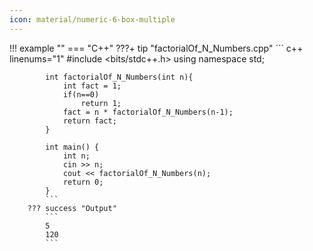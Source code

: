 ```yaml
---
icon: material/numeric-6-box-multiple
---
```


!!! example ""
    === "C++"
        ???+ tip "factorialOf_N_Numbers.cpp"
            ``` c++ linenums="1"
            #include <bits/stdc++.h>
            using namespace std;

            int factorialOf_N_Numbers(int n){
                int fact = 1;
                if(n==0)
                    return 1;
                fact = n * factorialOf_N_Numbers(n-1);
                return fact;
            }

            int main() {
                int n;
                cin >> n;
                cout << factorialOf_N_Numbers(n);
                return 0;
            }
            ```
        ??? success "Output"
            ```
            5
            120
            ```